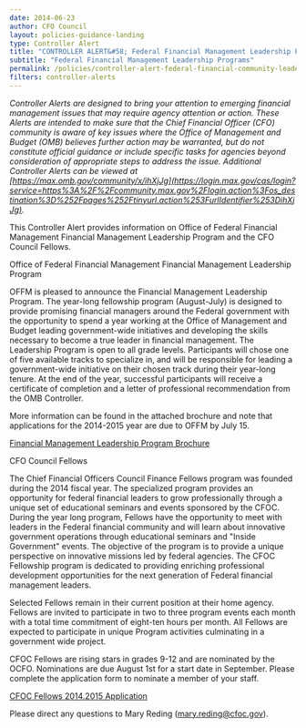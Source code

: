 ```yaml
---
date: 2014-06-23
author: CFO Council
layout: policies-guidance-landing 
type: Controller Alert
title: "CONTROLLER ALERT&#58; Federal Financial Management Leadership Programs"
subtitle: "Federal Financial Management Leadership Programs"
permalink: /policies/controller-alert-federal-financial-community-leadership-programs/
filters: controller-alerts
---
```

*Controller Alerts are designed to bring your attention to emerging financial management issues that may require agency attention or action.  These Alerts are intended to make sure that the Chief Financial Officer (CFO) community is aware of key issues where the Office of Management and Budget (OMB) believes further action may be warranted, but do not constitute official guidance or include specific tasks for agencies beyond consideration of appropriate steps to address the issue.  Additional Controller Alerts can be viewed at [https://max.omb.gov/community/x/ihXjJg](https://login.max.gov/cas/login?service=https%3A%2F%2Fcommunity.max.gov%2Flogin.action%3Fos_destination%3D%252Fpages%252Ftinyurl.action%253FurlIdentifier%253DihXjJg).*

This Controller Alert provides information on Office of Federal Financial Management Financial Management Leadership Program and the CFO Council Fellows.

Office of Federal Financial Management Financial Management Leadership Program

OFFM is pleased to announce the Financial Management Leadership Program. The year-long fellowship program (August-July) is designed to provide promising financial managers around the Federal government with the opportunity to spend a year working at the Office of Management and Budget leading government-wide initiatives and developing the skills necessary to become a true leader in financial management. The Leadership Program is open to all grade levels. Participants will chose one of five available tracks to specialize in, and will be responsible for leading a government-wide initiative on their chosen track during their year-long tenure. At the end of the year, successful participants will receive a certificate of completion and a letter of professional recommendation from the OMB Controller.

More information can be found in the attached brochure and note that applications for the 2014-2015 year are due to OFFM by July 15.

[Financial Management Leadership Program Brochure]({{site.baseurl}}/assets/files/2014-06-16-Financial-Management-Leadership-Program-Brochure.docx)

CFO Council Fellows

The Chief Financial Officers Council Finance Fellows program was founded during the 2014 fiscal year. The specialized program provides an opportunity for federal financial leaders to grow professionally through a unique set of educational seminars and events sponsored by the CFOC. During the year long program, Fellows have the opportunity to meet with leaders in the Federal financial community and will learn about innovative government operations through educational seminars and "Inside Government" events. The objective of the program is to provide a unique perspective on innovative missions led by federal agencies. The CFOC Fellowship program is dedicated to providing enriching professional development opportunities for the next generation of Federal financial management leaders.

Selected Fellows remain in their current position at their home agency. Fellows are invited to participate in two to three program events each month with a total time commitment of eight-ten hours per month. All Fellows are expected to participate in unique Program activities culminating in a government wide project.

CFOC Fellows are rising stars in grades 9-12 and are nominated by the OCFO. Nominations are due August 1st for a start date in September. Please complete the application form to nominate a member of your staff.

[CFOC Fellows 2014.2015 Application]({{site.baseurl}}/assets/files/CFOC-Fellows-2014.2015-Application.docx)

Please direct any questions to Mary Reding ([mary.reding@cfoc.gov](mary.reding@cfoc.gov)).
